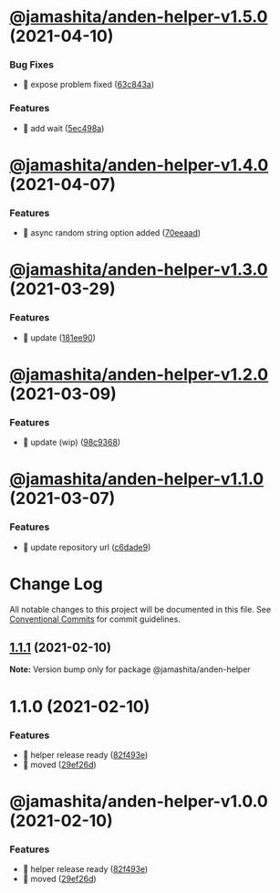 # [@jamashita/anden-helper-v1.5.0](https://github.com/jamashita/anden/compare/@jamashita/anden-helper-v1.4.0...@jamashita/anden-helper-v1.5.0) (2021-04-10)


### Bug Fixes

* 🐛 expose problem fixed ([63c843a](https://github.com/jamashita/anden/commit/63c843a80b2e62e343c8b6a17a2dc780912a0ad7))


### Features

* 🎸 add wait ([5ec498a](https://github.com/jamashita/anden/commit/5ec498afd77bedc4349366530bb7695892f638a7))

# [@jamashita/anden-helper-v1.4.0](https://github.com/jamashita/anden/compare/@jamashita/anden-helper-v1.3.0...@jamashita/anden-helper-v1.4.0) (2021-04-07)


### Features

* 🎸 async random string option added ([70eeaad](https://github.com/jamashita/anden/commit/70eeaadd038ae251d1945fdb9cc65e51674a3fa3))

# [@jamashita/anden-helper-v1.3.0](https://github.com/jamashita/anden/compare/@jamashita/anden-helper-v1.2.0...@jamashita/anden-helper-v1.3.0) (2021-03-29)


### Features

* 🎸 update ([181ee90](https://github.com/jamashita/anden/commit/181ee903f4e54a87120e534b790c48c69f1b426e))

# [@jamashita/anden-helper-v1.2.0](https://github.com/jamashita/anden/compare/@jamashita/anden-helper-v1.1.0...@jamashita/anden-helper-v1.2.0) (2021-03-09)


### Features

* 🎸 update (wip) ([98c9368](https://github.com/jamashita/anden/commit/98c9368afd959c38d7e9d07cbda0658a12add0ba))

# [@jamashita/anden-helper-v1.1.0](https://github.com/jamashita/anden/compare/@jamashita/anden-helper-v1.0.0...@jamashita/anden-helper-v1.1.0) (2021-03-07)


### Features

* 🎸 update repository url ([c6dade9](https://github.com/jamashita/anden/commit/c6dade9fd10eb259cda87b1b9c88ad196e28776d))

# Change Log

All notable changes to this project will be documented in this file.
See [Conventional Commits](https://conventionalcommits.org) for commit guidelines.

## [1.1.1](https://github.com/jamashita/anden.git/packages/helper/compare/@jamashita/anden-helper@1.1.0...@jamashita/anden-helper@1.1.1) (2021-02-10)

**Note:** Version bump only for package @jamashita/anden-helper





# 1.1.0 (2021-02-10)


### Features

* 🎸 helper release ready ([82f493e](https://github.com/jamashita/anden.git/packages/helper/commit/82f493e1a5df230c52aa5c10914df997921c4855))
* 🎸 moved ([29ef26d](https://github.com/jamashita/anden.git/packages/helper/commit/29ef26d9403ae718720fa9706f01c860b9a5d79a))





# @jamashita/anden-helper-v1.0.0 (2021-02-10)


### Features

* 🎸 helper release ready ([82f493e](https://github.com/jamashita/anden/commit/82f493e1a5df230c52aa5c10914df997921c4855))
* 🎸 moved ([29ef26d](https://github.com/jamashita/anden/commit/29ef26d9403ae718720fa9706f01c860b9a5d79a))
